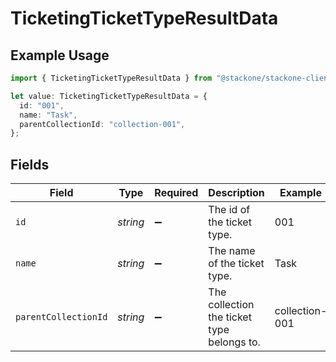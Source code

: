 # TicketingTicketTypeResultData

## Example Usage

```typescript
import { TicketingTicketTypeResultData } from "@stackone/stackone-client-ts/sdk/models/shared";

let value: TicketingTicketTypeResultData = {
  id: "001",
  name: "Task",
  parentCollectionId: "collection-001",
};
```

## Fields

| Field                                      | Type                                       | Required                                   | Description                                | Example                                    |
| ------------------------------------------ | ------------------------------------------ | ------------------------------------------ | ------------------------------------------ | ------------------------------------------ |
| `id`                                       | *string*                                   | :heavy_minus_sign:                         | The id of the ticket type.                 | 001                                        |
| `name`                                     | *string*                                   | :heavy_minus_sign:                         | The name of the ticket type.               | Task                                       |
| `parentCollectionId`                       | *string*                                   | :heavy_minus_sign:                         | The collection the ticket type belongs to. | collection-001                             |